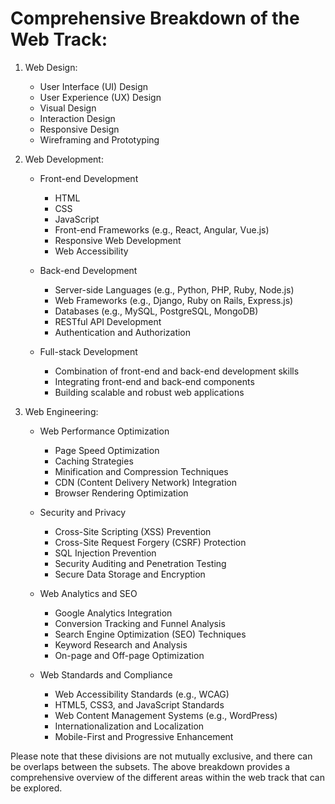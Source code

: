 # Comprehensive Breakdown of the Web Track:
1. Web Design:
   - User Interface (UI) Design
   - User Experience (UX) Design
   - Visual Design
   - Interaction Design
   - Responsive Design
   - Wireframing and Prototyping

2. Web Development:
   - Front-end Development
     - HTML
     - CSS
     - JavaScript
     - Front-end Frameworks (e.g., React, Angular, Vue.js)
     - Responsive Web Development
     - Web Accessibility

   - Back-end Development
     - Server-side Languages (e.g., Python, PHP, Ruby, Node.js)
     - Web Frameworks (e.g., Django, Ruby on Rails, Express.js)
     - Databases (e.g., MySQL, PostgreSQL, MongoDB)
     - RESTful API Development
     - Authentication and Authorization

   - Full-stack Development
     - Combination of front-end and back-end development skills
     - Integrating front-end and back-end components
     - Building scalable and robust web applications

3. Web Engineering:
   - Web Performance Optimization
     - Page Speed Optimization
     - Caching Strategies
     - Minification and Compression Techniques
     - CDN (Content Delivery Network) Integration
     - Browser Rendering Optimization

   - Security and Privacy
     - Cross-Site Scripting (XSS) Prevention
     - Cross-Site Request Forgery (CSRF) Protection
     - SQL Injection Prevention
     - Security Auditing and Penetration Testing
     - Secure Data Storage and Encryption

   - Web Analytics and SEO
     - Google Analytics Integration
     - Conversion Tracking and Funnel Analysis
     - Search Engine Optimization (SEO) Techniques
     - Keyword Research and Analysis
     - On-page and Off-page Optimization

   - Web Standards and Compliance
     - Web Accessibility Standards (e.g., WCAG)
     - HTML5, CSS3, and JavaScript Standards
     - Web Content Management Systems (e.g., WordPress)
     - Internationalization and Localization
     - Mobile-First and Progressive Enhancement

Please note that these divisions are not mutually exclusive, and there can be overlaps between the subsets. The above breakdown provides a comprehensive overview of the different areas within the web track that can be explored.

